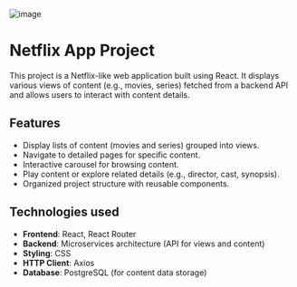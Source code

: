 ![image](https://github.com/user-attachments/assets/edb093e0-c728-4adb-a460-57a2042a9f86)

# Netflix App Project

This project is a Netflix-like web application built using React. It displays various views of content (e.g., movies, series) fetched from a backend API and allows users to interact with content details.

## Features

- Display lists of content (movies and series) grouped into views.
- Navigate to detailed pages for specific content.
- Interactive carousel for browsing content.
- Play content or explore related details (e.g., director, cast, synopsis).
- Organized project structure with reusable components.

## Technologies used

- **Frontend**: React, React Router
- **Backend**: Microservices architecture (API for views and content)
- **Styling**: CSS
- **HTTP Client**: Axios
- **Database**: PostgreSQL (for content data storage)


